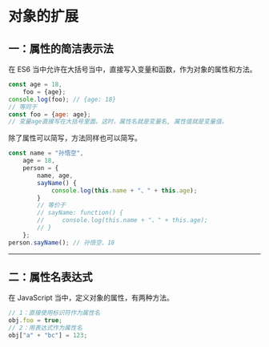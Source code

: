 # 对象的扩展
## 一：属性的简洁表示法
在 ES6 当中允许在大括号当中，直接写入变量和函数，作为对象的属性和方法。
```javascript
const age = 18,
    foo = {age};
console.log(foo); // {age: 18}
// 等同于
const foo = {age: age};
// 变量age直接写在大括号里面。这时，属性名就是变量名, 属性值就是变量值。
```

除了属性可以简写，方法同样也可以简写。
```javascript
const name = "孙悟空",
    age = 18,
    person = {
        name, age,
        sayName() {
            console.log(this.name + "、" + this.age);
        }
        // 等价于
        // sayName: function() {
        //     console.log(this.name + "、" + this.age);
        // }
    };
person.sayName(); // 孙悟空、18
```
---
## 二：属性名表达式

在 JavaScript 当中，定义对象的属性，有两种方法。
```javascript
// 1：直接使用标识符作为属性名
obj.foo = true;
// 2：用表达式作为属性名
obj["a" + "bc"] = 123;
```